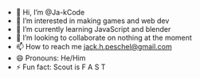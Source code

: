 - 👋 Hi, I’m @Ja-kCode
- 👀 I’m interested in making games and web dev
- 🌱 I’m currently learning JavaScript and blender
- 💞️ I’m looking to collaborate on nothing at the moment
- 📫 How to reach me jack.h.peschel@gmail.com
- 😄 Pronouns: He/Him
- ⚡ Fun fact: Scout is F A S T
<!---
Ja-kCode/Ja-kCode is a ✨ special ✨ repository because its `README.md` (this file) appears on your GitHub profile.
You can click the Preview link to take a look at your changes.
--->

